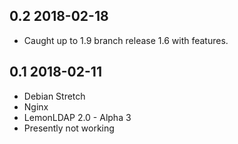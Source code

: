 ## 0.2 2018-02-18 <dave at tiredofit dot ca>

* Caught up to 1.9 branch release 1.6 with features.

## 0.1 2018-02-11 <dave at tiredofit dot ca>

* Debian Stretch
* Nginx
* LemonLDAP 2.0 - Alpha 3
* Presently not working
